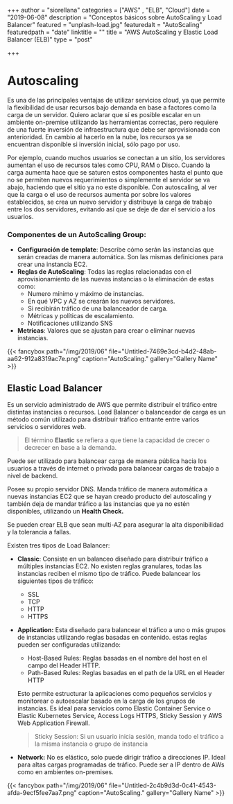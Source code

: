 +++
author = "siorellana"
categories = ["AWS" , "ELB", "Cloud"]
date = "2019-06-08"
description = "Conceptos básicos sobre AutoScaling y Load Balancer"
featured = "unplash-load.jpg"
featuredalt = "AutoScaling"
featuredpath = "date"
linktitle = ""
title = "AWS AutoScaling y Elastic Load Balancer (ELB)"
type = "post"

+++

# Autoscaling

Es una de las principales ventajas de utilizar servicios cloud, ya que permite la flexibilidad de usar recursos bajo demanda en base a factores como la carga de un servidor. Quiero aclarar que sí es posible escalar en un ambiente on-premise utilizando las herramientas correctas, pero requiere de una fuerte inversión de infraestructura que debe ser aprovisionada con anterioridad. En cambio al hacerlo en la nube, los recursos ya se encuentran disponible si inversión inicial, sólo pago por uso.

Por ejemplo, cuando muchos usuarios se conectan a un sitio, los servidores aumentan el uso de recursos tales como CPU, RAM o Disco. Cuando la carga aumenta hace que se saturen estos componentes hasta el punto que no se permiten nuevos requerimientos o simplemente el servidor se va abajo, haciendo que el sitio ya no este disponible. Con autoscaling, al ver que la carga o el uso de recursos aumenta por sobre los valores establecidos, se crea un nuevo servidor y distribuye la carga de trabajo entre los dos servidores, evitando así que se deje de dar el servicio a los usuarios.

### Componentes de un AutoScaling Group:

- **Configuración de template**: Describe cómo serán las instancias que serán creadas de manera automática. Son las mismas definiciones para crear una instancia EC2.
- **Reglas de AutoScaling**: Todas las reglas relacionadas con el aprovisionamiento de las nuevas instancias o la eliminación de estas como:
    - Numero mínimo y máximo de instancias.
    - En qué VPC y AZ se crearán los nuevos servidores.
    - Si recibirán tráfico de una balanceador de carga.
    - Métricas y políticas de escalamiento.
    - Notificaciones utilizando SNS
- **Metricas**: Valores que se ajustan para crear o eliminar nuevas instancias.

{{< fancybox path="/img/2019/06" file="Untitled-7469e3cd-b4d2-48ab-aa62-912a8319ac7e.png" caption="AutoScaling." gallery="Gallery Name" >}}


## Elastic Load Balancer

Es un servicio administrado de AWS que permite distribuir el tráfico entre distintas instancias o recursos. Load Balancer o balanceador de carga es un método común utilizado para distribuir tráfico entrante entre varios servicios o servidores web. 

> El término **Elastic** se refiera a que tiene la capacidad de crecer o decrecer en base a la demanda.

Puede ser utilizado para balancear carga de manera pública hacia los usuarios a través de internet o privada para balancear cargas de trabajo a nivel de backend.

Posee su propio servidor DNS. Manda tráfico de manera automática a nuevas instancias EC2 que se hayan creado producto del autoscaling y también deja de mandar tráfico a las instancias que ya no estén disponibles, utilizando un **Health Check.**

Se pueden crear ELB que sean multi-AZ para asegurar la alta disponibilidad y la tolerancia a fallas.

Existen tres tipos de Load Balancer:

- **Classic**: Consiste en un balanceo diseñado para distribuir tráfico a múltiples instancias EC2. No existen reglas granulares, todas las instancias reciben el mismo tipo de tráfico. Puede balancear los siguientes tipos de tráfico:
    - SSL
    - TCP
    - HTTP
    - HTTPS
- **Application:** Esta diseñado para balancear el tráfico a uno o más grupos de instancias utilizando reglas basadas en contenido. estas reglas pueden ser configuradas utilizando:
    - Host-Based Rules: Reglas basadas en el nombre del host en el campo del Header HTTP.
    - Path-Based Rules: Reglas basadas en el path de la URL en el Header HTTP

    Esto permite estructurar la aplicaciones como pequeños servicios y monitorear o autoescalar basado en la carga de los grupos de instancias. Es ideal para servicios como Elastic Container Service o Elastic Kubernetes Service, Access Logs HTTPS, Sticky Session y AWS Web Application Firewall.

    > Sticky Session: Si un usuario inicia sesión, manda todo el tráfico a la misma instancia o grupo de instancia

- **Network:** No es elástico, solo puede dirigir tráfico a direcciones IP. Ideal para altas cargas programadas de tráfico. Puede ser a IP dentro de AWs como en ambientes on-premises.

{{< fancybox path="/img/2019/06" file="Untitled-2c4b9d3d-0c41-4543-afda-9ecf5fee7aa7.png" caption="AutoScaling." gallery="Gallery Name" >}}

